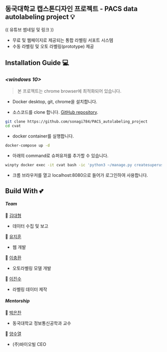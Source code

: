 
## 동국대학교 캡스톤디자인 프로젝트 - PACS data autolabeling project  :bulb:

(( 유튜브 썸네일 및 링크 ))  

- 무료 및 웹페이지로 제공되는 통합 라벨링 서포트 시스템  
 - 수동 라벨링 및 오토 라벨링(prototype) 제공  


## Installation Guide  💻

### _<windows 10>_
> 본 프로젝트는 chrome browser에 최적화되어 있습니다.
-   Docker desktop, git, chrome을 설치합니다.

- 소스코드를 clone 합니다. [GitHub repository](https://github.com/sonagi784/PACS_autolabeling_project).
```sh
git clone https://github.com/sonagi784/PACS_autolabeling_project
cd cvat
```
- docker container를 실행합니다.
```sh
docker-compose up -d
```
- 아래의 command로 슈퍼유저를 추가할 수 있습니다.

```sh
winpty docker exec -it cvat bash -ic 'python3 ~/manage.py createsuperuser'
```
-  크롬 브라우저를 열고 localhost:8080으로 들어가 로그인하여 사용합니다.


## Build With 💕

#### _Team_

👨 [김대형](https://github.com/ghkdnswl)  
- 데이터 수집 및 보고  

👨 [유지훈](https://github.com/sonagi784)  
- 웹 개발  

👨 [이충환](https://github.com/ChungHwan0428)  
- 오토라벨링 모델 개발  

👨 [이진수](https://github.com/ljs-ai)  
- 라벨링 데이터 제작  

#### _Mentorship_

👴 [박은찬](https://kr.linkedin.com/in/%EC%9D%80%EC%B0%AC-%EB%B0%95-a9a65b146)  
- 동국대학교 정보통신공학과 교수  

👴 [양수열](https://kr.linkedin.com/in/javaoracle/ko)  
- (주)바이오빌 CEO 

